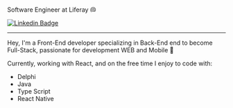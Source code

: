 Software Engineer at Liferay <a href="https://github.com/liferay"><img title="Liferay" alt="@Liferay" src="https://www-cdn.liferay.com/o/osb-www-theme/images/favicon.ico" width="15" height="15"/></a>

[![Linkedin Badge](https://img.shields.io/badge/Rafael%20Ferreira-6633cc?style=flat-square&logo=Linkedin&logoColor=white&color=30313f&link=https://www.linkedin.com/in/rafael-f-s/)](https://www.linkedin.com/in/rafael-f-s/) 


<hr />

Hey, I'm a Front-End developer  specializing in Back-End end to become Full-Stack, passionate for development WEB and Mobile 💙

Currently, working with React, and on the free time I enjoy to code with:
* Delphi
* Java
* Type Script
* React Native
